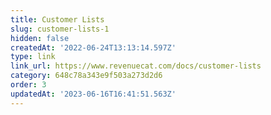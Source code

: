 ```yaml
---
title: Customer Lists
slug: customer-lists-1
hidden: false
createdAt: '2022-06-24T13:13:14.597Z'
type: link
link_url: https://www.revenuecat.com/docs/customer-lists
category: 648c78a343e9f503a273d2d6
order: 3
updatedAt: '2023-06-16T16:41:51.563Z'
---
```

